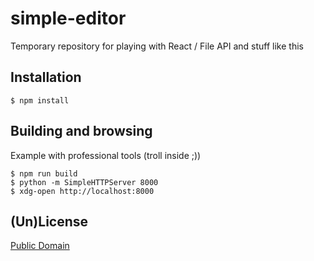 simple-editor
=============

Temporary repository for playing with React / File API and stuff like this

## Installation

```
$ npm install
```

## Building and browsing

Example with professional tools (troll inside ;))

```
$ npm run build
$ python -m SimpleHTTPServer 8000
$ xdg-open http://localhost:8000
```

## (Un)License

[Public Domain](LICENSE)
